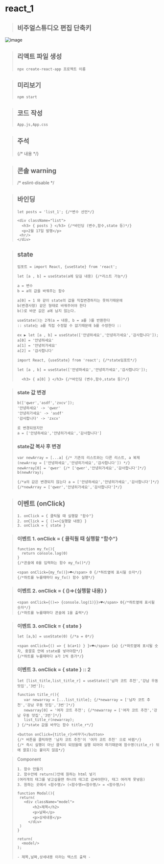 # react_1
> ## 비주얼스튜디오 편집 단축키
![image](https://user-images.githubusercontent.com/75229868/110595718-b88f4380-81c1-11eb-81b9-de2be4c1345f.png)

> ## 리액트 파일 생성
>```npx create-react-app 프로젝트 이름```
    
> ## 미리보기
>```npm start```

> ## 코드 작성
>```App.js,App.css```

> ## 주석
> {/* 내용 */}

> ## 콘솔 warning 
> /* eslint-disable */

> ## 바인딩
>``` 
> let posts = 'list_1'; {/*변수 선언*/}
> 
><div className="list">
>   <h3> { posts } </h3> {/*바인딩 (변수,함수,state 등)*/}
>   <p>2월 17일 발행</p>
>  <hr/>
></div>
>```

> ## state
> ```
>임포트 = import React, {useState} from 'react'; 
>
> let [a , b] = useState(a에 담길 내용) {/*리스트 가능*/}    
> 
> a = 변수    
> b = a의 값을 바꿔주는 함수
> 
>a[0] = 1 와 같이 state의 값을 직접변경하지는 못하기때문에
>b(변경사항) 같은 형태로 바꿔주어야 한다
>b()로 바꾼 값은 a에 남지 않는다.
> 
> useState()는 2개(a = 내용, b = a를 )를 반환한다
>:: state는 a를 직접 수정할 수 없기때문에 b를 수정한다 ::    
> 
> ex ▶ let [a , b] = useState(['안녕하세요','안녕히가세요','감사합니다']);
> a[0] = '안녕하세요'
> a[1] = '안녕히가세요'
> a[2] = '감사합니다'
> ```
> 
>```
>import React, {useState} from 'react'; {/*state임포트*/}
>
>let [a , b] = useState(['안녕하세요','안녕히가세요','감사합니다']);
>
>   <h3> { a[0] } </h3> {/*바인딩 (변수,함수,state 등)*/}
>```

>### state 값 변경
>
>```
>b(['qwer','asdf','zxcv']);
>'안녕하세요' -> 'qwer'
>'안녕히가세요' -> 'asdf'
>'감사합니다' -> 'zxcv'
>
>로 변경되었지만
>a = ['안녕하세요','안녕히가세요','감사합니다']
>```
>
>### state값 복사 후 변경
>```
>var newArray = [...a] {/* 기존의 리스트와는 다른 리스트, a 복제 (newArray = ['안녕하세요','안녕히가세요','감사합니다']) */}
>newArray[0] = 'qwer' {/* ['qwer','안녕히가세요','감사합니다']*/}
>b(newArray);
>
>{/*a의 값은 변경되지 않는다 a = ['안녕하세요','안녕히가세요','감사합니다']*/}
>{/*newArray = ['qwer','안녕히가세요','감사합니다']*/}
>```

> ## 이벤트 (onClick)
> ```
> 1. onClick = { 클릭될 때 실행할 "함수"}
> 2. onClick = { ()=>{실행할 내용} }
> 3. onClick = { state }
>```

>### 이벤트 1. onClick = { 클릭될 때 실행할 "함수"}
>```
>function my_fx(){
>   return console.log(0)
>}
>{/*콘솔에 0을 입력하는 함수 my_fx()*/}
>    
><span onClick={my_fx()}>♥</span> 0 {/*하트옆에 표시될 숫자*/}
>{/*하트를 누를때마다 my_fx() 함수 실행*/}
> ```

>### 이벤트 2. onClick = { ()=>{실행할 내용} }
>```
><span onClick={()=> {console.log(1)}}>♥</span> 0{/*하트옆에 표시될 숫자*/}
>{/*하트를 누를때마다 콘솔에 1을 출력*/}
> ```

>### 이벤트 3. onClick = { state }
>```
>let [a,b] = useState(0) {/*a = 0*/}
>
><span onClick={() => { b(a+1) } }>♥</span> {a} {/*하트옆에 표시될 숫자, 중괄호 안에 state를 넣어야함*/}
>{/*하트를 누를때마다 a가 1씩 증가*/}
>```
>
>### 이벤트 3. onClick = { state } :: 2
>
>```
>let [list_title,list_title_r] = useState(['남자 코트 추천','강남 우동 맛집','3번']);
>
>function title_r(){
>    var newarray = [...list_title]; {/*newarray = ['남자 코트 추천','강남 우동 맛집','3번']*/}
>    newarray[0] = '여자 코트 추천'; {/*newarray = ['여자 코트 추천','강남 우동 맛집','3번']*/}
>    list_title_r(newarray);
>} {/*state 값을 바꾸는 함수 title_r*/}
>
><button onClick={title_r}>바꾸기</button> 
>{/* 버튼을 클릭하면 '남자 코트 추천'이 '여자 코트 추천' 으로 바뀜*/}
>{/* 즉시 실행이 아닌 클릭이 되었을때 실행 되어야 하기때문에 함수명(title_r) 뒤에 괄호()는 붙이지 않음*/}
>```

> Component
> ```
> 1. 함수 만들기
> 2. 함수안에 return()안에 원하는 html 넣기
> (여러개의 태그를 넣고싶을땐 하나의 태그로 감싸야한다, 태그 여러개 못넣음)
> 3. 원하는 곳에서 <함수명/> (<함수명><함수명/> = <함수명/>)
> 
>function Modal(){
>  return(
>    <div className="model">
>        <h2>제목</h2>
>        <p>날짜</p>
>        <p>상세내용</p>
>      </div>
>  )
>}
>
>return(
>   <model/>
>);
>
> - 제목,날짜,상세내용 이라는 텍스트 출력 -


> ```
